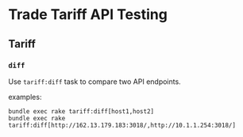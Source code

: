 # Trade Tariff API Testing

## Tariff

### `diff`
Use `tariff:diff` task to compare two API endpoints.

examples:
```
bundle exec rake tariff:diff[host1,host2]
bundle exec rake tariff:diff[http://162.13.179.183:3018/,http://10.1.1.254:3018/]
```
